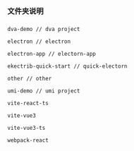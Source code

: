 <!--
 * @Description:
 * @Author: wujian
 * @Date: 2021-09-14 09:03:52
 * @LastEditors: wujian
 * @LastEditTime: 2021-09-14 09:03:53
-->
### 文件夹说明
###
    dva-demo // dva project

    electron // electron

    electron-app // electorn-app

    ekectrib-quick-start // quick-electorn

    other // other

    umi-demo // umi project

    vite-react-ts

    vite-vue3

    vite-vue3-ts
    
    webpack-react

